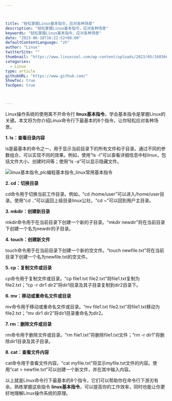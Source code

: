 ```yaml
---



title: "轻松掌握Linux基本指令，应对各种场景"
description: "轻松掌握Linux基本指令，应对各种场景"
keywords: "轻松掌握Linux基本指令，应对各种场景"
date: "2023-06-18T16:22:52+08:00"
defaultContentLanguage: "zh"
author: "Linux"
twitterSite: ""
thumbnail: "https://www.linuxcool.com/wp-content/uploads/2023/05/1683662629901_0.jpg"
categories:
  - Linux
type: article
githubURL: "https://www.github.com/"
ShowToc: true
TocOpen: true



---
```


Linux操作系统的使用离不开命令行 **linux基本指令**，学会基本指令是掌握Linux的关键。本文将为你介绍Linux命令行下最基本的8个指令，让你轻松应对各种场景。

**1. ls：查看目录内容**

ls是最基本的命令之一，用于显示当前目录下的所有文件和子目录。通过不同的参数组合，可以实现不同的效果。例如，使用“ls -l”可以查看详细信息中标linux，包括文件大小、创建时间等；使用“ls -a”可以显示隐藏文件。

![linux基本指令_plc编程基本指令_linux常用基本指令](https://www.linuxcool.com/wp-content/uploads/2023/05/1683662629901_0.jpg)

**2. cd：切换目录**

cd命令用于切换当前工作目录。例如，“cd /home/user”可以进入/home/user目录。使用“cd ..”可以返回上级目录linux公社，“cd ~”可以回到用户主目录。

**3. mkdir：创建新目录**

mkdir命令用于在当前目录下创建一个新的子目录。“mkdir newdir”将在当前目录下创建一个名为newdir的子目录。

**4. touch：创建新文件**

touch命令用于在当前目录下创建一个新的空文件。“touch newfile.txt”将在当前目录下创建一个名为newfile.txt的空文件。

**5. cp：复制文件或目录**

cp命令用于复制文件或目录。“cp file1.txt file2.txt”将file1.txt复制为file2.txt；“cp -r dir1 dir2”将dir1目录及其子目录复制到dir2目录下。

**6. mv：移动或重命名文件或目录**

mv命令用于移动或重命名文件或目录。“mv file1.txt file2.txt”将file1.txt移动为file2.txt；“mv dir1 dir2”将dir1目录重命名为dir2。

**7. rm：删除文件或目录**

rm命令用于删除文件或目录。“rm file1.txt”将删除file1.txt文件；“rm -r dir1”将删除dir1目录及其子目录。

**8. cat：查看文件内容**

cat命令用于查看文件内容。“cat myfile.txt”将显示myfile.txt文件的内容。使用“cat > newfile.txt”可以创建一个新文件，并在其中输入内容。

以上就是Linux命令行下最基本的8个指令，它们可以帮助你在命令行下游刃有余。熟练掌握这些指令 **linux基本指令**，可以提高你的工作效率，同时也能让你更好地理解Linux操作系统的原理。